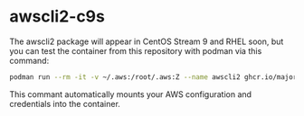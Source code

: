 # awscli2-c9s

The awscli2 package will appear in CentOS Stream 9 and RHEL soon, but you can test the container from this repository with podman via this command:

```bash
podman run --rm -it -v ~/.aws:/root/.aws:Z --name awscli2 ghcr.io/major/awscli2-c9s:main
```

This commant automatically mounts your AWS configuration and credentials into the container.
